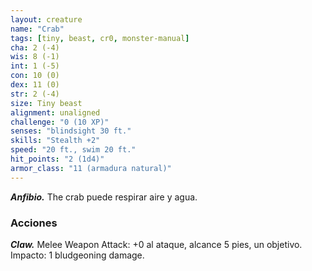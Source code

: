 ```yaml
---
layout: creature
name: "Crab"
tags: [tiny, beast, cr0, monster-manual]
cha: 2 (-4)
wis: 8 (-1)
int: 1 (-5)
con: 10 (0)
dex: 11 (0)
str: 2 (-4)
size: Tiny beast
alignment: unaligned
challenge: "0 (10 XP)"
senses: "blindsight 30 ft."
skills: "Stealth +2"
speed: "20 ft., swim 20 ft."
hit_points: "2 (1d4)"
armor_class: "11 (armadura natural)"
---
```


***Anfibio.*** The crab puede respirar aire y agua.

### Acciones

***Claw.*** Melee Weapon Attack: +0 al ataque, alcance 5 pies, un objetivo. Impacto: 1 bludgeoning damage.